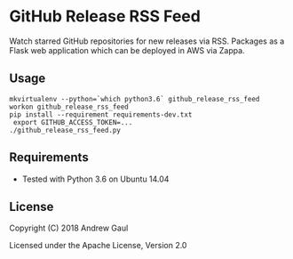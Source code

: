 # GitHub Release RSS Feed

Watch starred GitHub repositories for new releases via RSS.  Packages as a
Flask web application which can be deployed in AWS via Zappa.

## Usage

```
mkvirtualenv --python=`which python3.6` github_release_rss_feed
workon github_release_rss_feed
pip install --requirement requirements-dev.txt
 export GITHUB_ACCESS_TOKEN=...
./github_release_rss_feed.py
```

## Requirements

* Tested with Python 3.6 on Ubuntu 14.04

## License

Copyright (C) 2018 Andrew Gaul

Licensed under the Apache License, Version 2.0
